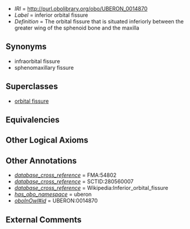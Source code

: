  * *IRI* = http://purl.obolibrary.org/obo/UBERON_0014870
 * *Label* = inferior orbital fissure
 * *Definition* = The orbital fissure that is situated inferiorly between the greater wing of the sphenoid bone and the maxilla

## Synonyms

 * infraorbital fissure
 * sphenomaxillary fissure

## Superclasses

 * [orbital fissure](../../UBERON/71/UBERON_0006271.md)

## Equivalencies


## Other Logical Axioms


## Other Annotations

 * *[database_cross_reference](../../ef/oboInOwl#hasDbXref.md)* = FMA:54802
 * *[database_cross_reference](../../ef/oboInOwl#hasDbXref.md)* = SCTID:280560007
 * *[database_cross_reference](../../ef/oboInOwl#hasDbXref.md)* = Wikipedia:Inferior_orbital_fissure
 * *[has_obo_namespace](../../ce/oboInOwl#hasOBONamespace.md)* = uberon
 * *[oboInOwl#id](../../id/oboInOwl#id.md)* = UBERON:0014870

## External Comments

